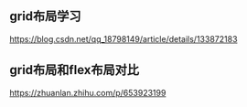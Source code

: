 ## grid布局学习
https://blog.csdn.net/qq_18798149/article/details/133872183

## grid布局和flex布局对比
https://zhuanlan.zhihu.com/p/653923199